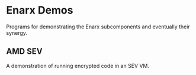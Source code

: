 # Enarx Demos
Programs for demonstrating the Enarx subcomponents and eventually their synergy.

## AMD SEV
A demonstration of running encrypted code in an SEV VM.
